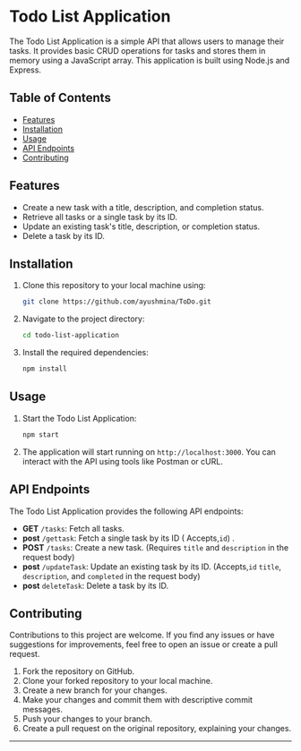 # Todo List Application

The Todo List Application is a simple API that allows users to manage their tasks. It provides basic CRUD operations for tasks and stores them in memory using a JavaScript array. This application is built using Node.js and Express.

## Table of Contents 

- [Features](#features)
- [Installation](#installation)
- [Usage](#usage)
- [API Endpoints](#api-endpoints)
- [Contributing](#contributing)

## Features

- Create a new task with a title, description, and completion status.
- Retrieve all tasks or a single task by its ID.
- Update an existing task's title, description, or completion status.
- Delete a task by its ID.

## Installation

1. Clone this repository to your local machine using:

   ```bash
   git clone https://github.com/ayushmina/ToDo.git
   ```

2. Navigate to the project directory:

   ```bash
   cd todo-list-application
   ```

3. Install the required dependencies:

   ```bash
   npm install
   ```

## Usage

1. Start the Todo List Application:

   ```bash
   npm start
   ```

2. The application will start running on `http://localhost:3000`. You can interact with the API using tools like Postman or cURL.

## API Endpoints

The Todo List Application provides the following API endpoints:

- **GET** `/tasks`: Fetch all tasks.
- **post** `/gettask`: Fetch a single task by its ID ( Accepts,`id`) .
- **POST** `/tasks`: Create a new task. (Requires `title` and `description` in the request body)
- **post** `/updateTask`: Update an existing task by its ID. (Accepts,`id` `title`, `description`, and `completed` in the request body)
- **post** `deleteTask`: Delete a task by its ID.

## Contributing

Contributions to this project are welcome. If you find any issues or have suggestions for improvements, feel free to open an issue or create a pull request.

1. Fork the repository on GitHub.
2. Clone your forked repository to your local machine.
3. Create a new branch for your changes.
4. Make your changes and commit them with descriptive commit messages.
5. Push your changes to your branch.
6. Create a pull request on the original repository, explaining your changes.


---
